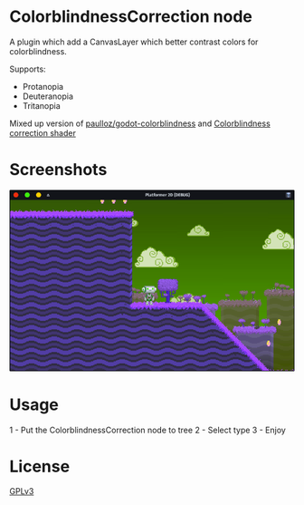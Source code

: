 # ColorblindnessCorrection node

A plugin which add a CanvasLayer which better contrast colors for colorblindness.

Supports:
- Protanopia
- Deuteranopia
- Tritanopia

Mixed up version of [paulloz/godot-colorblindness](https://github.com/paulloz/godot-colorblindness) and [Colorblindness correction shader](https://godotshaders.com/shader/colorblindness-correction-shader/)

# Screenshots

![Example](screenshots/example.png "Example")

# Usage

1 - Put the ColorblindnessCorrection node to tree
2 - Select type
3 - Enjoy

# License

[GPLv3](LICENSE)